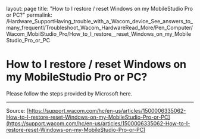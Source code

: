 layout: page
title: "How to I restore / reset Windows on my MobileStudio Pro or PC?"
permalink: /Hardware_SupportHaving_trouble_with_a_Wacom_device_See_answers_to_many_frequentl/Troubleshoot_Wacom_HardwareRead_More/Pen_Computer/Wacom_MobilStudio_Pro/How_to_I_restore__reset_Windows_on_my_MobileStudio_Pro_or_PC

# How to I restore / reset Windows on my MobileStudio Pro or PC?

Please follow the steps provided by Microsoft here.

---
Source: [https://support.wacom.com/hc/en-us/articles/1500006335062-How-to-I-restore-reset-Windows-on-my-MobileStudio-Pro-or-PC](https://support.wacom.com/hc/en-us/articles/1500006335062-How-to-I-restore-reset-Windows-on-my-MobileStudio-Pro-or-PC)
